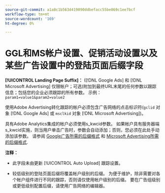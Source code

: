 ```yaml
---
source-git-commit: a1a8c1b563d419090ddbefacc55be869c1ee7bcf
workflow-type: tm+mt
source-wordcount: '169'
ht-degree: 0%

---
```

# GGL和MS帐户设置、促销活动设置以及某些广告设置中的登陆页面后缀字段

**[!UICONTROL Landing Page Suffix]：** ([!DNL Google Ads] 和 [!DNL Microsoft Advertising] 仅限帐户；可选)附加到最终URL末尾的任何参数以跟踪信息；包括您的企业必须跟踪的所有参数。 示例： `param1=value1&param2=value2`

使用Adobe Advertising转化跟踪的帐户必须包含广告网络的点击标识符(`gclid` 对象 [!DNL Google Ads] 或 `msclkid` 对象 [!DNL Microsoft Advertising])。

具有Adobe Analytics集成的帐户必须使用s_kwcid参数。 如果帐户具有服务器端s_kwcid实施，则当用户单击广告时，参数会自动添加；否则，您必须在此处手动添加该参数。 请参阅 [Google广告所需的后缀格式](/help/search-social-commerce/tracking/formats-click-tracking-google.md) 和 [Microsoft Advertising所需的后缀格式](/help/search-social-commerce/tracking/formats-click-tracking-microsoft.md).

**注释：**

* 此字段未由更新 [!UICONTROL Auto Upload] 跟踪设置。

* 较低级别的登陆页面后缀将覆盖帐户级别的后缀。 为便于维护，除非需要对各个帐户组件进行不同的跟踪，否则请仅使用帐户级别的后缀。 要在广告组级别或更低级别配置后缀，请使用广告网络的编辑器。
